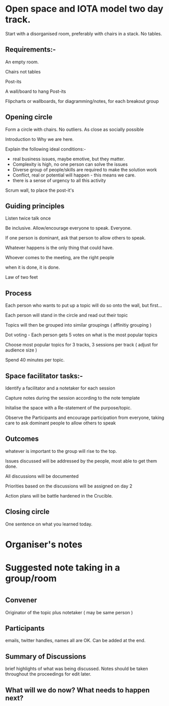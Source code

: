 # Open space and IOTA model two day track.

Start with a disorganised room, preferably with chairs in a stack.  No tables.

## Requirements:-
An empty room.

Chairs not tables

Post-its

A wall/board to hang Post-its

Flipcharts or wallboards, for diagramming/notes, for each breakout group


## Opening circle
Form a circle with chairs.  No outliers.  As close as socially possible

Introduction to Why we are here.

Explain the following ideal conditions:-
 * real business issues, maybe emotive, but they matter.
 * Complexity is high, no one person can solve the issues
 * Diverse group of people/skills are required to make the solution work
 * Conflict, real or potential will happen - this means we care.
 * there is a sense of urgency to all this activity

Scrum wall, to place the post-it's

## Guiding principles
Listen twice talk once

Be inclusive.  Allow/encourage everyone to speak. Everyone.

If one person is dominant, ask that person to allow others to speak.

Whatever happens is the only thing that could have.

Whoever comes to the meeting, are the right people

when it is done, it is done.

Law of two feet


## Process
Each person who wants to put up a topic will do so onto the wall, but first...

Each person will stand in the circle and read out their topic

Topics will then be grouped into similar groupings ( affinitiy grouping )

Dot voting - Each person gets 5 votes on what is the most popular topics

Choose most popular topics for 3 tracks, 3 sessions per track ( adjust for audience size )

Spend 40 minutes per topic.   

## Space facilitator tasks:-
Identify a facilitator and a notetaker for each session

Capture notes during the session according to the note template

Initalise the space with a Re-statement of the purpose/topic.

Observe the Participants and encourage participation from everyone, taking care to ask dominant people to allow
others to speak

## Outcomes
whatever is important to the group will rise to the top.

Issues discussed will be addressed by the people, most able to get them done.

All discussions will be documented

Priorities based on the discussions will be assigned on day 2

Action plans will be battle hardened in the Crucible.

## Closing circle
One sentence on what you learned today.


# Organiser's notes

# Suggested note taking in a group/room

# <Replace me with a proper title>

## Convener

Originator of the topic plus notetaker ( may be same person )

## Participants

emails, twitter handles, names all are OK.  Can be added at the end.

## Summary of Discussions

brief highlights of what was being discussed.  Notes should be taken throughout the proceedings for edit later.

## What will we do now?  What needs to happen next?
